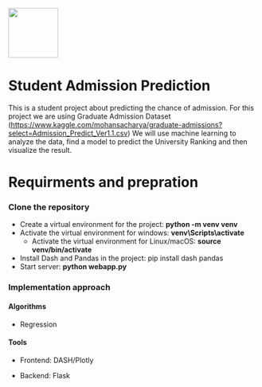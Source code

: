 <p align="left">
<img src="https://github.com/LameesKadhim/SAP-project/blob/main/Frontend/assets/logo.png" width="100">
</p>

# Student Admission Prediction
This is a student project about predicting the chance of admission. For this project we are using Graduate Admission Dataset (https://www.kaggle.com/mohansacharya/graduate-admissions?select=Admission_Predict_Ver1.1.csv) We will use machine learning to analyze the data, find a model to predict the University Ranking and then visualize the result.
  
# Requirments and prepration

### Clone the repository
  * Create a virtual environment for the project: <b> python -m venv venv </b>
  * Activate the virtual environment for windows: <b> venv\Scripts\activate </b>
    - Activate the virtual environment for Linux/macOS: <b> source venv/bin/activate </b>
  * Install Dash and Pandas in the project: </b> pip install dash pandas </b>
  * Start server: <b> python webapp.py </b>
 
  
### Implementation approach  

#### Algorithms 

* Regression


#### Tools 

* Frontend: DASH/Plotly

* Backend: Flask

